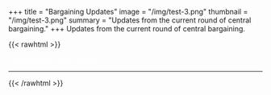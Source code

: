 +++
title = "Bargaining Updates"
image = "/img/test-3.png"
thumbnail = "/img/test-3.png"
summary = "Updates from the current round of central bargaining."
+++
Updates from the current round of central bargaining.

{{< rawhtml >}}
<p>
<a href="http://eepurl.com/h2OnuD" class="btn" style="color:#FFF" title="Subscribe">Subscribe for email updates</a>
</p>
<hr>
{{< /rawhtml >}}



